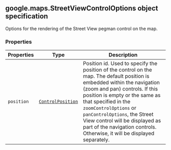 <h2 id="StreetViewControlOptions">
google.maps.StreetViewControlOptions
object specification
</h2><p>Options for the rendering of the Street View pegman control on the map.</p><h3>Properties</h3><table summary="interface StreetViewControlOptions - Properties" width="100%">
<thead>
<tr><th>Properties</th>
<th>Type</th>
<th>Description</th>
</tr></thead>
<tbody>
<tr>
<td><code>position</code></td>
<td><code><a href="https://github.com/amenadiel/google-maps-documentation/blob/master/docs/google.maps.ControlPosition.md">ControlPosition</a></code></td>
<td>Position id. Used to specify the position of the control on the map. The default position is embedded within the navigation (zoom and pan) controls. If this position is empty or the same as that specified in the <code>zoomControlOptions</code> or <code>panControlOptions</code>, the Street View control will be displayed as part of the navigation controls. Otherwise, it will be displayed separately.</td>
</tr>
</tbody>
</table>
